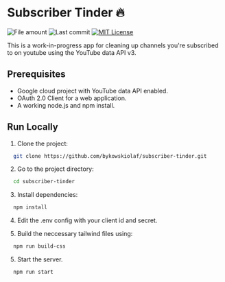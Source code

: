 # Subscriber Tinder 🔥


![File amount](https://img.shields.io/github/directory-file-count/bykowskiolaf/subscriber-tinder?style=for-the-badge) ![Last commit](https://img.shields.io/github/last-commit/bykowskiolaf/subscriber-tinder?style=for-the-badge) [![MIT License](https://img.shields.io/github/license/bykowskiolaf/subscriber-tinder?style=for-the-badge)](https://choosealicense.com/licenses/mit/)



This is a work-in-progress app for cleaning up channels you're subscribed to on youtube using the YouTube data API v3.
## Prerequisites 
* Google cloud project with YouTube data API enabled.
* OAuth 2.0 Client for a web application.
* A working node.js and npm install.
## Run Locally

1. Clone the project:

```bash
  git clone https://github.com/bykowskiolaf/subscriber-tinder.git
```

2. Go to the project directory:

```bash
  cd subscriber-tinder
```

3. Install dependencies:

```bash
  npm install
```

4. Edit the .env config with your client id and secret.

5. Build the neccessary tailwind files using:

```bash
  npm run build-css
```

5. Start the server.

```bash
  npm run start
```
